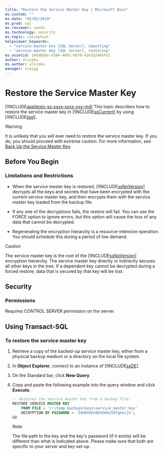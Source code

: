 ```yaml
---
title: "Restore the Service Master Key | Microsoft Docs"
ms.custom: ""
ms.date: "01/02/2019"
ms.prod: sql
ms.reviewer: vanto
ms.technology: security
ms.topic: conceptual
helpviewer_keywords: 
  - "service master key [SQL Server], importing"
  - "service master key [SQL Server], restoring"
ms.assetid: 14bdbbbe-d384-4692-b670-4243d2466fe1
author: aliceku
ms.author: aliceku
manager: craigg
---
```

# Restore the Service Master Key
[!INCLUDE[appliesto-ss-xxxx-xxxx-xxx-md](../../../includes/appliesto-ss-xxxx-xxxx-xxx-md.md)]
  This topic describes how to restore the service master key in [!INCLUDE[ssCurrent](../../../includes/sscurrent-md.md)] by using [!INCLUDE[tsql](../../../includes/tsql-md.md)].  
  
> [!WARNING]  
> It is unlikely that you will ever need to restore the service master key. If you do, you should proceed with extreme caution. For more information, see [Back Up the Service Master Key](../../../relational-databases/security/encryption/back-up-the-service-master-key.md).  
  
## Before You Begin  
  
### Limitations and Restrictions  
  
- When the service master key is restored, [!INCLUDE[ssNoVersion](../../../includes/ssnoversion-md.md)] decrypts all the keys and secrets that have been encrypted with the current service master key, and then encrypts them with the service master key loaded from the backup file.  
  
- If any one of the decryptions fails, the restore will fail. You can use the FORCE option to ignore errors, but this option will cause the loss of any data that cannot be decrypted.  
  
- Regenerating the encryption hierarchy is a resource-intensive operation. You should schedule this during a period of low demand.  
  
> [!CAUTION]  
> The service master key is the root of the [!INCLUDE[ssNoVersion](../../../includes/ssnoversion-md.md)] encryption hierarchy. The service master key directly or indirectly secures all other keys in the tree. If a dependent key cannot be decrypted during a forced restore, data that is secured by that key will be lost.  
  
## Security  
  
### Permissions  
Requires CONTROL SERVER permission on the server.  
  
## Using Transact-SQL  
  
### To restore the service master key  
  
1. Retrieve a copy of the backed-up service master key, either from a physical backup medium or a directory on the local file system.  
  
2. In **Object Explorer**, connect to an instance of [!INCLUDE[ssDE](../../../includes/ssde-md.md)].  
  
3. On the Standard bar, click **New Query**.  
  
4. Copy and paste the following example into the query window and click **Execute**.  
  
    ```sql
    -- Restores the service master key from a backup file.  
    RESTORE SERVICE MASTER KEY   
        FROM FILE = 'c:\temp_backups\keys\service_master_key'   
        DECRYPTION BY PASSWORD = '3dH85Hhk003GHk2597gheij4';  
    GO  
    ```  
  
    > [!NOTE]  
    > The file path to the key and the key's password (if it exists) will be different than what is indicated above. Please make sure that both are specific to your server and key set-up.

